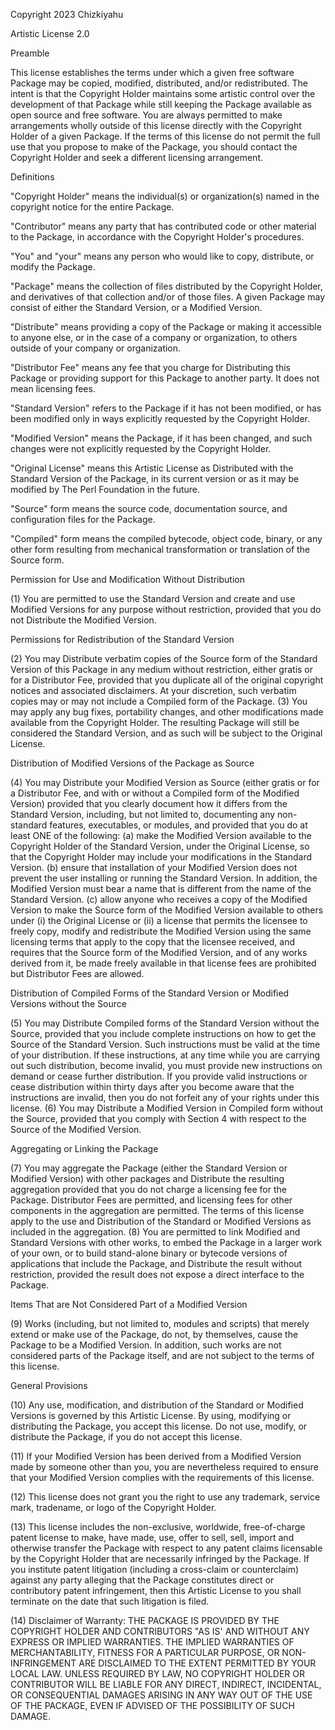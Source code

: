 Copyright 2023 Chizkiyahu

Artistic License 2.0


Preamble

   This license establishes the terms under which a given free software Package may be copied, modified, distributed, and/or redistributed. The intent is that the Copyright Holder maintains some artistic control over the development of that Package while still keeping the Package available as open source and free software.
   You are always permitted to make arrangements wholly outside of this license directly with the Copyright Holder of a given Package. If the terms of this license do not permit the full use that you propose to make of the Package, you should contact the Copyright Holder and seek a different licensing arrangement.

Definitions

   "Copyright Holder" means the individual(s) or organization(s) named in the copyright notice for the entire Package.

   "Contributor" means any party that has contributed code or other material to the Package, in accordance with the Copyright Holder's procedures.

   "You" and "your" means any person who would like to copy, distribute, or modify the Package.

   "Package" means the collection of files distributed by the Copyright Holder, and derivatives of that collection and/or of those files. A given Package may consist of either the Standard Version, or a Modified Version.

   "Distribute" means providing a copy of the Package or making it accessible to anyone else, or in the case of a company or organization, to others outside of your company or organization.

   "Distributor Fee" means any fee that you charge for Distributing this Package or providing support for this Package to another party. It does not mean licensing fees.

   "Standard Version" refers to the Package if it has not been modified, or has been modified only in ways explicitly requested by the Copyright Holder.

   "Modified Version" means the Package, if it has been changed, and such changes were not explicitly requested by the Copyright Holder.

   "Original License" means this Artistic License as Distributed with the Standard Version of the Package, in its current version or as it may be modified by The Perl Foundation in the future.

   "Source" form means the source code, documentation source, and configuration files for the Package.

   "Compiled" form means the compiled bytecode, object code, binary, or any other form resulting from mechanical transformation or translation of the Source form.



Permission for Use and Modification Without Distribution

   (1) You are permitted to use the Standard Version and create and use Modified Versions for any purpose without restriction, provided that you do not Distribute the Modified Version.

Permissions for Redistribution of the Standard Version

   (2) You may Distribute verbatim copies of the Source form of the Standard Version of this Package in any medium without restriction, either gratis or for a Distributor Fee, provided that you duplicate all of the original copyright notices and associated disclaimers. At your discretion, such verbatim copies may or may not include a Compiled form of the Package.
   (3) You may apply any bug fixes, portability changes, and other modifications made available from the Copyright Holder. The resulting Package will still be considered the Standard Version, and as such will be subject to the Original License.

Distribution of Modified Versions of the Package as Source

   (4) You may Distribute your Modified Version as Source (either gratis or for a Distributor Fee, and with or without a Compiled form of the Modified Version) provided that you clearly document how it differs from the Standard Version, including, but not limited to, documenting any non-standard features, executables, or modules, and provided that you do at least ONE of the following:
      (a) make the Modified Version available to the Copyright Holder of the Standard Version, under the Original License, so that the Copyright Holder may include your modifications in the Standard Version.
      (b) ensure that installation of your Modified Version does not prevent the user installing or running the Standard Version. In addition, the Modified Version must bear a name that is different from the name of the Standard Version.
      (c) allow anyone who receives a copy of the Modified Version to make the Source form of the Modified Version available to others under
         (i) the Original License or
         (ii) a license that permits the licensee to freely copy, modify and redistribute the Modified Version using the same licensing terms that apply to the copy that the licensee received, and requires that the Source form of the Modified Version, and of any works derived from it, be made freely available in that license fees are prohibited but Distributor Fees are allowed.

Distribution of Compiled Forms of the Standard Version or Modified Versions without the Source

   (5) You may Distribute Compiled forms of the Standard Version without the Source, provided that you include complete instructions on how to get the Source of the Standard Version. Such instructions must be valid at the time of your distribution. If these instructions, at any time while you are carrying out such distribution, become invalid, you must provide new instructions on demand or cease further distribution. If you provide valid instructions or cease distribution within thirty days after you become aware that the instructions are invalid, then you do not forfeit any of your rights under this license.
   (6) You may Distribute a Modified Version in Compiled form without the Source, provided that you comply with Section 4 with respect to the Source of the Modified Version.

Aggregating or Linking the Package

   (7) You may aggregate the Package (either the Standard Version or Modified Version) with other packages and Distribute the resulting aggregation provided that you do not charge a licensing fee for the Package. Distributor Fees are permitted, and licensing fees for other components in the aggregation are permitted. The terms of this license apply to the use and Distribution of the Standard or Modified Versions as included in the aggregation.
   (8) You are permitted to link Modified and Standard Versions with other works, to embed the Package in a larger work of your own, or to build stand-alone binary or bytecode versions of applications that include the Package, and Distribute the result without restriction, provided the result does not expose a direct interface to the Package.

Items That are Not Considered Part of a Modified Version

   (9) Works (including, but not limited to, modules and scripts) that merely extend or make use of the Package, do not, by themselves, cause the Package to be a Modified Version. In addition, such works are not considered parts of the Package itself, and are not subject to the terms of this license.

General Provisions

   (10) Any use, modification, and distribution of the Standard or Modified Versions is governed by this Artistic License. By using, modifying or distributing the Package, you accept this license. Do not use, modify, or distribute the Package, if you do not accept this license.

   (11) If your Modified Version has been derived from a Modified Version made by someone other than you, you are nevertheless required to ensure that your Modified Version complies with the requirements of this license.

   (12) This license does not grant you the right to use any trademark, service mark, tradename, or logo of the Copyright Holder.

   (13) This license includes the non-exclusive, worldwide, free-of-charge patent license to make, have made, use, offer to sell, sell, import and otherwise transfer the Package with respect to any patent claims licensable by the Copyright Holder that are necessarily infringed by the Package. If you institute patent litigation (including a cross-claim or counterclaim) against any party alleging that the Package constitutes direct or contributory patent infringement, then this Artistic License to you shall terminate on the date that such litigation is filed.

   (14) Disclaimer of Warranty: THE PACKAGE IS PROVIDED BY THE COPYRIGHT HOLDER AND CONTRIBUTORS "AS IS' AND WITHOUT ANY EXPRESS OR IMPLIED WARRANTIES. THE IMPLIED WARRANTIES OF MERCHANTABILITY, FITNESS FOR A PARTICULAR PURPOSE, OR NON-INFRINGEMENT ARE DISCLAIMED TO THE EXTENT PERMITTED BY YOUR LOCAL LAW. UNLESS REQUIRED BY LAW, NO COPYRIGHT HOLDER OR CONTRIBUTOR WILL BE LIABLE FOR ANY DIRECT, INDIRECT, INCIDENTAL, OR CONSEQUENTIAL DAMAGES ARISING IN ANY WAY OUT OF THE USE OF THE PACKAGE, EVEN IF ADVISED OF THE POSSIBILITY OF SUCH DAMAGE. 